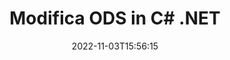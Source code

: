 ---
############################# Static ############################
layout: "auto-gen-editor"
date: 2022-11-03T15:56:15
draft: false
otherformats: doc docx docm dotx xls xlsx xlsm ppt pptx pptm mobi epub html mhtml txt xml csv pdf xps msg

############################# Head ############################
head_title: "Editor ODS: modifica ODS in C# .NET"
head_description: "Come modificare ODS in C# .NET utilizzando poche righe di codice? Usa le API di elaborazione dei documenti di GroupDocs per modificare, aggiornare e salvare oltre 30 formati di file."

############################# Header ############################
title: "Modifica ODS in C# .NET"
description: "Modifica ODS efficace e affidabile utilizzando GroupDocs.Editor lato server per API C# .NET, senza l'uso di software come Microsoft o Open Office."
bg_image: "https://cms.admin.containerize.com/templates/aspose/App_Themes/V3/images/bg/header1.png"
bg_overlay: false
button:
    enable: true
    icon: "fas fa-arrow-down"
    label: "Scarica la prova gratuita"
    link: "https://downloads.groupdocs.com/editor/net"

############################# SubMenu ############################
submenu:
    enable: true

    left:
        img_alt: "GroupDocs.Editor for .NET"
        image: "https://cms.admin.containerize.com/templates/groupdocs/images/product-logos/90x90-noborder/groupdocs-editor-net.png"
        product: "GroupDocs.Editor"
        platform: ".NET"

    middle:
        button:

            # button loop
            - link: "https://apireference.groupdocs.com/editor/net"
              text: "Riferimento API"

            # button loop
            - link: "https://github.com/groupdocs-editor"
              text: "Esempi di codice"

            # button loop
            - link: "https://products.groupdocs.app/editor/family"
              text: "Dimostrazioni dal vivo"

            # button loop
            - link: "https://purchase.groupdocs.com/pricing/editor/net"
              text: "Prezzo"

    right:
        link_download: "https://downloads.groupdocs.com/editor"
        link_learn: "https://docs.groupdocs.com/editor/net"
        link_buy: "https://purchase.groupdocs.com"

############################# About ############################
about:
    enable: true
    title: "Informazioni sull'API GroupDocs.Editor for .NET"
    content: |
        L'API [GroupDocs.Editor for .NET](/it/editor/net/) è la scelta giusta per modificare documenti e presentazioni Microsoft Word, Excel, PowerPoint, Open Office. GroupDocs.Editor è un'API standalone adatta per sistemi lato server e back-end in cui sono richieste prestazioni elevate. Non dipende da alcun software come Microsoft o Open Office.

############################# Steps ############################
steps:
    enable: true
    title_left: "Passaggi per modificare ODS in C#"
    content_left: |
        [GroupDocs.Editor for .NET](/it/editor/net/) fornisce agli sviluppatori un modo semplice e diretto per modificare i file ODS utilizzando poche righe di codice.
        * Crea un'istanza della classe `Editor` con percorso file o flusso obbligatorio e classe `SpreadsheetLoadOptions` facoltativa e carica il file ODS
        * Crea e imposta l'istanza della classe `SpreadsheetEditOptions` per il formato file ODS
        * Chiama il metodo `Editor.Edit()` e ottieni il documento ODS in formato HTML facilmente modificabile con qualsiasi editor WYSIWYG.
        * Chiama il metodo `Editor.Save()` e salva il file ODS modificato usando la classe `SpreadsheetSaveOptions`

        
    title_right: "Requisiti di sistema"
    content_right: |
        È possibile eseguire una modifica di base del documento con le API GroupDocs.Editor for .NET implementando alcuni semplici passaggi. Le nostre API sono supportate su tutte le principali piattaforme e sistemi operativi. Prima di eseguire il codice seguente, assicurati di avere i seguenti prerequisiti installati sul tuo sistema.

        * Sistemi operativi: Microsoft Windows, Linux, MacOS
        * Ambienti di sviluppo: Microsoft Visual Studio, Xamarin, MonoDevelop
        * Quadri: .NET Framework, .NET Standard, .NET Core, Mono
        * Ottieni l'ultima versione di GroupDocs.Editor for .NET scaricata da [NuGet](https://www.nuget.org/packages/groupdocs.editor)
        
    code: |        
        ```csharp
        // Load the ODS file into Editor with the optional SpreadsheetLoadOptions
        Editor editor = new Editor("source.ods", delegate { return new SpreadsheetLoadOptions(); });

        // Create and adjust the edit options
        SpreadsheetEditOptions editOptions = new SpreadsheetEditOptions();
        editOptions.WorksheetIndex = 1;//select a tab (worksheet) to edit

        // Open input ODS document for edit — obtain an intermediate document, that can be edited
        EditableDocument beforeEdit = editor.Edit(editOptions);

        // Grab ODS document content and associated resources from editable document
        string content = beforeEdit.GetContent();

        // Send the content to WYSIWYG-editor, edit it there, and send edited content back to the server-side
        // This step simulates a such operation
        string updatedContent = content.Replace("Cell Text", "Edited Cell Text");

        // Grab edited content and resources from WYSIWYG-editor and create a new EditableDocument instance from it
        EditableDocument afterEdit = EditableDocument.FromMarkup(updatedContent, null);

        // Create a save options and select a desired output format
        SpreadsheetSaveOptions saveOptions = new SpreadsheetSaveOptions(Formats.SpreadsheetFormats.Ods);

        // Save edited ODS document to the file
        editor.Save(afterEdit, "edited.ods", saveOptions);
        ```
        
############################# Demos ############################
demos:
    enable: true
    title: "ODS Editor Demo live"
    content: |
        Modifica ODS in questo momento visitando il sito web [GroupDocs.Editor Live Demos](https://products.groupdocs.app/editor/family).
        La demo dal vivo ha i seguenti vantaggi
        
############################# More Formats ############################
more_formats:
    enable: true
    title: "Altri editor supportati"
    content: |
        Puoi anche modificare altri formati di file. Si prega di consultare l'elenco completo di seguito.


############################# Back to top ###############################
back_to_top:
    enable: true
---